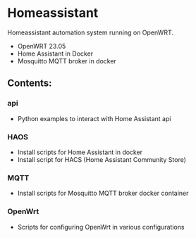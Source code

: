 # Homeassistant

Homeassistant automation system running on OpenWRT.

- OpenWRT 23.05
- Home Assistant in Docker
- Mosquitto MQTT broker in docker

## Contents:

### api

- Python examples to interact with Home Assistant api

### HAOS

- Install scripts for Home Assistant in docker
- Install script for HACS (Home Assistant Community Store)

### MQTT

- Install scripts for Mosquitto MQTT broker docker container

### OpenWrt

- Scripts for configuring OpenWrt in various configurations
